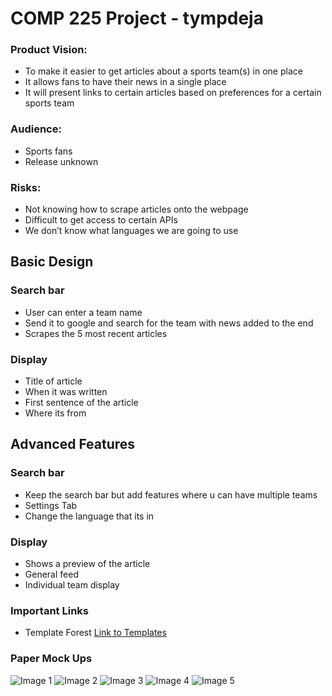 COMP 225 Project - tympdeja
======================================================

### Product Vision:
* To make it easier to get articles about a sports team(s) in one place
* It allows fans to have their news in a single place
* It will present links to certain articles based on preferences for a certain sports team
### Audience: 
* Sports fans
* Release unknown
### Risks:
* Not knowing how to scrape articles onto the webpage
* Difficult to get access to certain APIs
* We don’t know what languages we are going to use

## Basic Design

### Search bar
* User can enter a team name
* Send it to google and search for the team with news added to the end
* Scrapes the 5 most recent articles

### Display
* Title of article
* When it was written
* First sentence of the article
* Where its from

## Advanced Features

### Search bar
* Keep the search bar but add features where u can have multiple teams
* Settings Tab
* Change the language that its in

### Display
* Shows a preview of the article
* General feed
* Individual team display

### Important Links

* Template Forest
[Link to Templates](https://themeforest.net/category/site-templates/admin-templates)


### Paper Mock Ups
![Image 1](images/paper_mockups/1.jpg)
![Image 2](images/paper_mockups/2.jpg)
![Image 3](images/paper_mockups/3.jpg)
![Image 4](images/paper_mockups/4.jpg)
![Image 5](images/paper_mockups/5.jpg)



